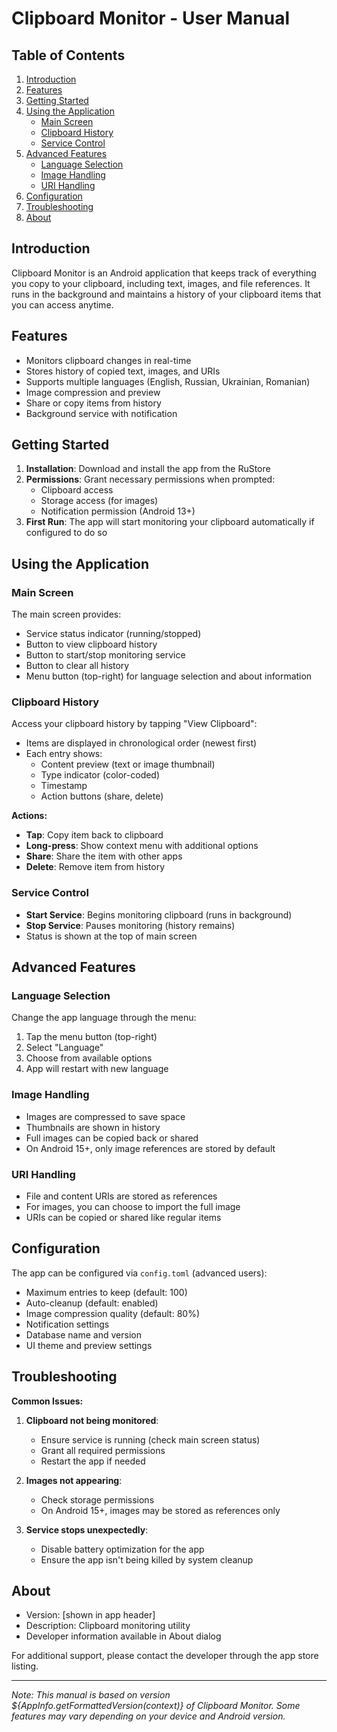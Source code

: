 # Clipboard Monitor - User Manual

## Table of Contents
1. [Introduction](#introduction)
2. [Features](#features)
3. [Getting Started](#getting-started)
4. [Using the Application](#using-the-application)
   - [Main Screen](#main-screen)
   - [Clipboard History](#clipboard-history)
   - [Service Control](#service-control)
5. [Advanced Features](#advanced-features)
   - [Language Selection](#language-selection)
   - [Image Handling](#image-handling)
   - [URI Handling](#uri-handling)
6. [Configuration](#configuration)
7. [Troubleshooting](#troubleshooting)
8. [About](#about)

## Introduction
Clipboard Monitor is an Android application that keeps track of everything you copy to your clipboard, including text, images, and file references. It runs in the background and maintains a history of your clipboard items that you can access anytime.

## Features
- Monitors clipboard changes in real-time
- Stores history of copied text, images, and URIs
- Supports multiple languages (English, Russian, Ukrainian, Romanian)
- Image compression and preview
- Share or copy items from history
- Background service with notification

## Getting Started
1. **Installation**: Download and install the app from the RuStore
2. **Permissions**: Grant necessary permissions when prompted:
   - Clipboard access
   - Storage access (for images)
   - Notification permission (Android 13+)
3. **First Run**: The app will start monitoring your clipboard automatically if configured to do so

## Using the Application

### Main Screen
The main screen provides:
- Service status indicator (running/stopped)
- Button to view clipboard history
- Button to start/stop monitoring service
- Button to clear all history
- Menu button (top-right) for language selection and about information

### Clipboard History
Access your clipboard history by tapping "View Clipboard":
- Items are displayed in chronological order (newest first)
- Each entry shows:
   - Content preview (text or image thumbnail)
   - Type indicator (color-coded)
   - Timestamp
   - Action buttons (share, delete)

**Actions:**
- **Tap**: Copy item back to clipboard
- **Long-press**: Show context menu with additional options
- **Share**: Share the item with other apps
- **Delete**: Remove item from history

### Service Control
- **Start Service**: Begins monitoring clipboard (runs in background)
- **Stop Service**: Pauses monitoring (history remains)
- Status is shown at the top of main screen

## Advanced Features

### Language Selection
Change the app language through the menu:
1. Tap the menu button (top-right)
2. Select "Language"
3. Choose from available options
4. App will restart with new language

### Image Handling
- Images are compressed to save space
- Thumbnails are shown in history
- Full images can be copied back or shared
- On Android 15+, only image references are stored by default

### URI Handling
- File and content URIs are stored as references
- For images, you can choose to import the full image
- URIs can be copied or shared like regular items

## Configuration
The app can be configured via `config.toml` (advanced users):
- Maximum entries to keep (default: 100)
- Auto-cleanup (default: enabled)
- Image compression quality (default: 80%)
- Notification settings
- Database name and version
- UI theme and preview settings

## Troubleshooting
**Common Issues:**
1. **Clipboard not being monitored**:
   - Ensure service is running (check main screen status)
   - Grant all required permissions
   - Restart the app if needed

2. **Images not appearing**:
   - Check storage permissions
   - On Android 15+, images may be stored as references only

3. **Service stops unexpectedly**:
   - Disable battery optimization for the app
   - Ensure the app isn't being killed by system cleanup

## About
- Version: [shown in app header]
- Description: Clipboard monitoring utility
- Developer information available in About dialog

For additional support, please contact the developer through the app store listing.

---

*Note: This manual is based on version ${AppInfo.getFormattedVersion(context)} of Clipboard Monitor. Some features may vary depending on your device and Android version.*